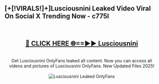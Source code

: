 <h2>[+[!VIRALS!]+]Lusciousnini Leaked Video Viral On Social X Trending Now - c775l</h2>
<br>
<div align="center">
<h2><a href="https://libra.edu.pl?Lusciousnini" rel="nofollow">🔴 CLICK HERE 🌐==►► Lusciousnini</a></h2>
<br>
Get Lusciousnini OnlyFans leaked all content. Now you can access all videos and pictures of Lusciousnini OnlyFans. New Updated Files 2025!
<br>
<br>
<a href="https://libra.edu.pl?Lusciousnini" rel="nofollow" data-target="animated-image.originalLink"><img src="https://i.ibb.co.com/WyWwxjT/player-gif2.gif" alt="Lusciousnini Leaked OnlyFans" style="max-width: 100%; display: inline-block;" data-target="animated-image.originalImage"></a>
</div>
<br>